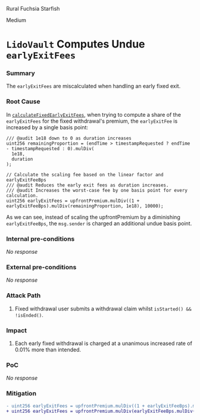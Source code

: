 Rural Fuchsia Starfish

Medium

# `LidoVault` Computes Undue `earlyExitFees`

### Summary

The `earlyExitFees` are miscalculated when handling an early fixed exit.

### Root Cause

In [`calculateFixedEarlyExitFees`](https://github.com/sherlock-audit/2024-08-saffron-finance/blob/38dd9c8436db341c331f1b14545770c1766fc0ee/lido-fiv/contracts/LidoVault.sol#L982C12-L982C39), when trying to compute a share of the `earlyExitFees` for the fixed withdrawal's premium, the `earlyExitFee` is increased by a single basis point:

```solidity
/// @audit 1e18 down to 0 as duration increases
uint256 remainingProportion = (endTime > timestampRequested ? endTime - timestampRequested : 0).mulDiv(
  1e18,
  duration
);

// Calculate the scaling fee based on the linear factor and earlyExitFeeBps
/// @audit Reduces the early exit fees as duration increases.
/// @audit Increases the worst-case fee by one basis point for every calculation.
uint256 earlyExitFees = upfrontPremium.mulDiv((1 + earlyExitFeeBps).mulDiv(remainingProportion, 1e18), 10000);
```

As we can see, instead of scaling the upfrontPremium by a diminishing `earlyExitFeeBps`, the `msg.sender` is charged an additional undue basis point.

### Internal pre-conditions

_No response_

### External pre-conditions

_No response_

### Attack Path

1. Fixed withdrawal user submits a withdrawal claim whilst `isStarted() && !isEnded()`.

### Impact

1. Each early fixed withdrawal is charged at a unanimous increased rate of 0.01% more than intended.

### PoC

_No response_

### Mitigation

```diff
- uint256 earlyExitFees = upfrontPremium.mulDiv((1 + earlyExitFeeBps).mulDiv(remainingProportion, 1e18), 10000);
+ uint256 earlyExitFees = upfrontPremium.mulDiv(earlyExitFeeBps.mulDiv(remainingProportion, 1e18), 10000);
```